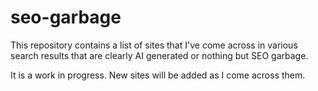 # seo-garbage
This repository contains a list of sites that I've come across in various search results that are clearly AI generated or nothing but SEO garbage.

It is a work in progress. New sites will be added as I come across them.
